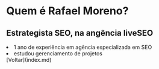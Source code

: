<h1>Quem é Rafael Moreno?</h1>
<h2>Estrategista SEO, na angência liveSEO</h2>
<li>1 ano de experiência em agência especializada em SEO</li>
<li>estudou gerenciamento de projetos</li>
[Voltar](index.md)
